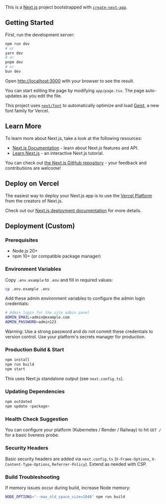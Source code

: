 This is a [Next.js](https://nextjs.org) project bootstrapped with [`create-next-app`](https://nextjs.org/docs/app/api-reference/cli/create-next-app).

## Getting Started

First, run the development server:

```bash
npm run dev
# or
yarn dev
# or
pnpm dev
# or
bun dev
```

Open [http://localhost:3000](http://localhost:3000) with your browser to see the result.

You can start editing the page by modifying `app/page.tsx`. The page auto-updates as you edit the file.

This project uses [`next/font`](https://nextjs.org/docs/app/building-your-application/optimizing/fonts) to automatically optimize and load [Geist](https://vercel.com/font), a new font family for Vercel.

## Learn More

To learn more about Next.js, take a look at the following resources:

- [Next.js Documentation](https://nextjs.org/docs) - learn about Next.js features and API.
- [Learn Next.js](https://nextjs.org/learn) - an interactive Next.js tutorial.

You can check out [the Next.js GitHub repository](https://github.com/vercel/next.js) - your feedback and contributions are welcome!

## Deploy on Vercel

The easiest way to deploy your Next.js app is to use the [Vercel Platform](https://vercel.com/new?utm_medium=default-template&filter=next.js&utm_source=create-next-app&utm_campaign=create-next-app-readme) from the creators of Next.js.

Check out our [Next.js deployment documentation](https://nextjs.org/docs/app/building-your-application/deploying) for more details.

## Deployment (Custom)

### Prerequisites
* Node.js 20+
* npm 10+ (or compatible package manager)

### Environment Variables
Copy `.env.example` to `.env` and fill in required values:

```bash
cp .env.example .env
```

Add these admin environment variables to configure the admin login credentials:

```bash
# Admin login for the site admin panel
ADMIN_EMAIL=admin@example.com
ADMIN_PASSWORD=admin123
```

Warning: Use a strong password and do not commit these credentials to version control. Use your platform's secrets manager for production.

### Production Build & Start
```bash
npm install
npm run build
npm start
```
This uses Next.js standalone output (see `next.config.ts`).



### Updating Dependencies
```bash
npm outdated
npm update <package>
```

### Health Check Suggestion
You can configure your platform (Kubernetes / Render / Railway) to hit `GET /` for a basic liveness probe.

### Security Headers
Basic security headers are added via `next.config.ts` (`X-Frame-Options`, `X-Content-Type-Options`, `Referrer-Policy`). Extend as needed with CSP.

### Build Troubleshooting
If memory issues occur during build, increase Node memory:
```bash
NODE_OPTIONS="--max_old_space_size=2048" npm run build
```
